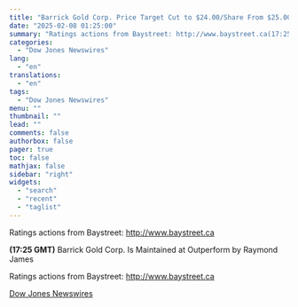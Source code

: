 ```yaml
---
title: "Barrick Gold Corp. Price Target Cut to $24.00/Share From $25.00 by Raymond James"
date: "2025-02-08 01:25:00"
summary: "Ratings actions from Baystreet: http://www.baystreet.ca(17:25 GMT) Barrick Gold Corp. Is Maintained at Outperform by Raymond JamesRatings actions from Baystreet: http://www.baystreet.ca"
categories:
  - "Dow Jones Newswires"
lang:
  - "en"
translations:
  - "en"
tags:
  - "Dow Jones Newswires"
menu: ""
thumbnail: ""
lead: ""
comments: false
authorbox: false
pager: true
toc: false
mathjax: false
sidebar: "right"
widgets:
  - "search"
  - "recent"
  - "taglist"
---
```


Ratings actions from Baystreet: http://www.baystreet.ca

**(17:25 GMT)** Barrick Gold Corp. Is Maintained at Outperform by Raymond James

Ratings actions from Baystreet: http://www.baystreet.ca

[Dow Jones Newswires](https://www.tradingview.com/news/DJN_DN20250207008628:0/)
